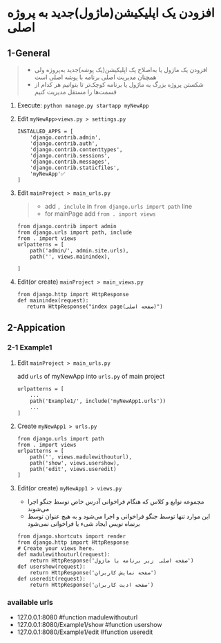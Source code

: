 # افزودن یک اپلیکیشن(ماژول)جدید به پروژه اصلی

## 1-General

> * افزودن یک ماژول یا به‌اصلاح یک اپلیکیشن(یک پوشه)جدید به‌پروژه ولی همچنان مدیریت اصلی برنامه با پوشه اصلی است
> * شکستن پروژه بزرگ به ماژول یا برنامه کوچک‌تر تا بتوانیم هر کدام از قسمت‌ها را مستقل مدیریت کنیم

1. Execute: `python manage.py startapp myNewApp`

2. Edit `myNewApp>views.py > settings.py`

    ```
    INSTALLED_APPS = [
        'django.contrib.admin',
        'django.contrib.auth',
        'django.contrib.contenttypes',
        'django.contrib.sessions',
        'django.contrib.messages',
        'django.contrib.staticfiles',️
        'myNewApp'✅️
    ]
    ```
3. Edit `mainProject > main_urls.py`
   > * add `, inclule` in `from django.urls import path` line
   > * for mainPage add `from . import views`

    ```
    from django.contrib import admin
    from django.urls import path, include
    from . import views
    urlpatterns = [
        path('admin/', admin.site.urls),
        path('', views.mainindex),
        
    ]

4. Edit(or create) `mainProject > main_views.py`
    ```
   from django.http import HttpResponse
   def mainindex(request):
       return HttpResponse("index page(صفحه اصلی)")
    ```

## 2-Appication

### 2-1 Example1

1. Edit `mainProject > main_urls.py`

   add `urls` of myNewApp into `urls.py` of main project

   ```
   urlpatterns = [
       ...
       path('Example1/', include('myNewApp1.urls'))
       ...
   ]

   ```

2. Create `myNewApp1 > urls.py`

    ```
    from django.urls import path
    from . import views
    urlpatterns = [
        path('', views.madulewithouturl),
        path('show', views.usershow),
        path('edit', views.useredit)
    ]
    ```

3. Edit(or create) `myNewApp1 > views.py`
    * مجموعه توابع و کلاس که هنگام فراخوانی آدرس خاص توسط جنگو اجرا می‌شوند
    * این موارد تنها توسط جنگو فراخوانی و اجرا می‌شود و به هیچ عنوان توسط برنماه نویس ایجاد شیء یا فراخوانی نمی‌شود

    ```
    from django.shortcuts import render
    from django.http import HttpResponse
    # Create your views here.
    def madulewithouturl(request):
        return HttpResponse('صفحه اصلی  زیر برنامه یا ماژول') 
    def usershow(request):
        return HttpResponse('صفحه نمایش کاربران')
    def useredit(request):
        return HttpResponse('صفحه ادیت کاربران')
    ```

### available urls

   * 127.0.0.1:8080                 #function madulewithouturl
   * 127.0.0.1:8080/Example1/show   #function usershow
   * 127.0.0.1:8080/Example1/edit   #function useredit
    